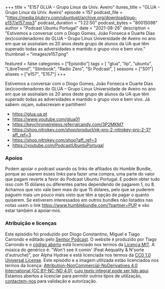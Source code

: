 +++
title = "E157 GLUA – Grupo Linux da Univ. Aveiro"
itunes_title = "GLUA – Grupo Linux da Univ. Aveiro"
episode = 157
podcast_file = "https://media.blubrry.com/ubuntupt/archive.org/download/pup-e157/e157.mp3"
podcast_duration = "1:22:50"
podcast_bytes = "80015098"
author = "Podcast Ubuntu Portugal"
date = "2021-08-26"
description = "Estivemos a conversar com o Diogo Gomes, João Fonseca e Duarte Dias (ex)coordenadores do GLUA – Grupo Linux Universidade de Aveiro no ano em que se assinalam os 20 anos deste grupo de alunos da UA que têm superado todas as adversidades e mantido o grupo vivo e bem vivo."
thumbnail = "images/e157.png"

featured = false
categories = ["Episódio"]
tags = [
  "glua",
  "lip",
  "ubuntu",
  "LibreTrend",
  "Slimbook",
  "Radio Zero",
  "Sr Podcast",
]
seasons = ["S01"]
aliases = ["e157", "E157"]
+++

Estivemos a conversar com o Diogo Gomes, João Fonseca e Duarte Dias (ex)coordenadores do GLUA – Grupo Linux Universidade de Aveiro no ano em que se assinalam os 20 anos deste grupo de alunos da UA que têm superado todas as adversidades e mantido o grupo vivo e bem vivo.
Já sabem: oiçam, subscrevam e partilhem!

* https://glua.ua.pt
* https://www.youtube.com/glua01
* https://keychronwireless.referralcandy.com/3P2MKM7
* https://shop.nitrokey.com/shop/product/nk-pro-2-nitrokey-pro-2-3?aff_ref=3
* https://shop.nitrokey.com/shop?aff_ref=3
* https://youtube.com/PodcastUbuntuPortugal



### Apoios
Podem apoiar o podcast usando os links de afiliados do Humble Bundle, porque ao usarem esses links para fazer uma compra, uma parte do valor que pagam reverte a favor do Podcast Ubuntu Portugal.
E podem obter tudo isso com 15 dólares ou diferentes partes dependendo de pagarem 1, ou 8.
Achamos que isto vale bem mais do que 15 dólares, pelo que se puderem paguem mais um pouco mais visto que têm a opção de pagar o quanto quiserem.
Se estiverem interessados em outros bundles não listados nas notas usem o link https://www.humblebundle.com/?partner=PUP e vão estar também a apoiar-nos.

### Atribuição e licenças
Este episódio foi produzido por Diogo Constantino, Miguel e Tiago Carrondo e editado pelo [Senhor Podcast](https://senhorpodcast.pt/).
O website é produzido por Tiago Carrondo e o [código aberto](https://gitlab.com/podcastubuntuportugal/website) está licenciado nos termos da [Licença MIT](https://gitlab.com/podcastubuntuportugal/website/main/LICENSE).
A música do genérico é: "Won't see it comin' (Feat Aequality & N'sorte d'autruche)", por Alpha Hydrae e está licenciada nos termos da [CC0 1.0 Universal License](https://creativecommons.org/publicdomain/zero/1.0/).
Este episódio e a imagem utilizada estão licenciados nos termos da licença: [Attribution-NonCommercial-NoDerivatives 4.0 International (CC BY-NC-ND 4.0)](https://creativecommons.org/licenses/by-nc-nd/4.0/), [cujo texto integral pode ser lido aqui](https://creativecommons.org/licenses/by-nc-nd/4.0/legalcode). Estamos abertos a licenciar para permitir outros tipos de utilização, [contactem-nos](https://podcastubuntuportugal.org/contactos) para validação e autorização.

